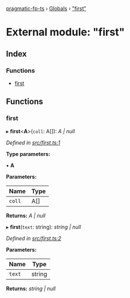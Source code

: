 [pragmatic-fp-ts](../README.md) › [Globals](../globals.md) › ["first"](_first_.md)

# External module: "first"

## Index

### Functions

* [first](_first_.md#first)

## Functions

###  first

▸ **first**<**A**>(`coll`: A[]): *A | null*

*Defined in [src/first.ts:1](https://github.com/hermann-p/pragmatic-fp-ts/blob/c9716de/src/first.ts#L1)*

**Type parameters:**

▪ **A**

**Parameters:**

Name | Type |
------ | ------ |
`coll` | A[] |

**Returns:** *A | null*

▸ **first**(`text`: string): *string | null*

*Defined in [src/first.ts:2](https://github.com/hermann-p/pragmatic-fp-ts/blob/c9716de/src/first.ts#L2)*

**Parameters:**

Name | Type |
------ | ------ |
`text` | string |

**Returns:** *string | null*
